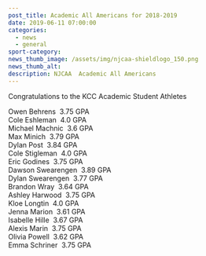 ```yaml
---
post_title: Academic All Americans for 2018-2019
date: 2019-06-11 07:00:00
categories:
  - news
  - general
sport-category:
news_thumb_image: /assets/img/njcaa-shieldlogo_150.png
news_thumb_alt:
description: NJCAA  Academic All Americans
---
```


Congratulations to the KCC Academic Student Athletes

Owen Behrens&nbsp; 3.75 GPA<br>Cole Eshleman&nbsp; 4.0 GPA<br>Michael Machnic&nbsp; 3.6 GPA<br>Max Minich&nbsp; 3.79 GPA<br>Dylan Post&nbsp; 3.84 GPA<br>Cole Stigleman&nbsp; 4.0 GPA<br>Eric Godines&nbsp; 3.75 GPA<br>Dawson Swearengen&nbsp; 3.89 GPA<br>Dylan Swearengen&nbsp; 3.77 GPA<br>Brandon Wray&nbsp; 3.64 GPA<br>Ashley Harwood&nbsp; 3.75 GPA<br>Kloe Longtin&nbsp; 4.0 GPA<br>Jenna Marion&nbsp; 3.61 GPA<br>Isabelle Hille&nbsp; 3.67 GPA<br>Alexis Marin&nbsp; 3.75 GPA<br>Olivia Powell&nbsp; 3.62 GPA<br>Emma Schriner&nbsp; 3.75 GPA
